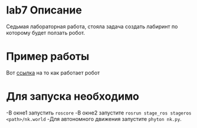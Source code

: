 # lab7 Описание

Седьмая лабораторная работа, стояла задача создать лабиринт по которому будет ползать робот.

# Пример работы
  Вот [ссылка](https://vk.com/away.php?to=https%3A%2F%2Fdrive.google.com%2Ffolderview%3Fid%3D1V8aVGFMZE2gEPXcpjLI-Dk_RqgoG5h3B&cc_key=) на то как работает робот
 
# Для запуска необходимо
-В окне1 запустить ```roscore```
-В окне2 запустите ```rosrun stage_ros stageros <path>/nk.world```
-Для автономного движения запустите ```phyton nk.py```.
